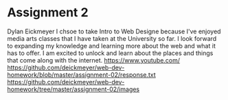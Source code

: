 # Assignment 2
Dylan Eickmeyer 
I chsoe to take Intro to Web Designe because I've enjoyed media arts classes that I have taken at the University so far. I look forward to expanding my knowledge and learning more about the web and what it has to offer. I am excited to unlock and learn about the places and things that come along with the internet. 
https://www.youtube.com/
https://github.com/deickmeyer/web-dev-homework/blob/master/assignment-02/response.txt
https://github.com/deickmeyer/web-dev-homework/tree/master/assignment-02/images
